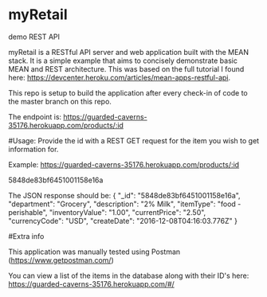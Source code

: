 # myRetail
demo REST API

myRetail is a RESTful API server and web application built with the MEAN stack. It is a simple example that aims to concisely demonstrate basic MEAN and REST architecture. This was based on the full tutorial I found here: https://devcenter.heroku.com/articles/mean-apps-restful-api.

This repo is setup to build the application after every check-in of code to the master branch on this repo.

The endpoint is: https://guarded-caverns-35176.herokuapp.com/products/:id

#Usage:
Provide the id with a REST GET request for the item you wish to get information for.

Example: https://guarded-caverns-35176.herokuapp.com/products/:id

5848de83bf6451001158e16a

The JSON response should be:
{
  "_id": "5848de83bf6451001158e16a",
  "department": "Grocery",
  "description": "2% Milk",
  "itemType": "food - perishable",
  "inventoryValue": "1.00",
  "currentPrice": "2.50",
  "currencyCode": "USD",
  "createDate": "2016-12-08T04:16:03.776Z"
}

#Extra info

This application was manually tested using Postman (https://www.getpostman.com/)

You can view a list of the items in the database along with their ID's here:
https://guarded-caverns-35176.herokuapp.com/#/
